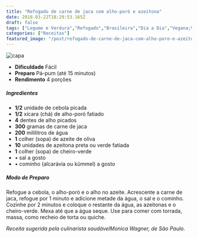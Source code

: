 ```yaml
---
title: "Refogado de carne de jaca com alho-poró e azeitona"
date: 2018-03-22T18:29:53.165Z
draft: false
tags: ["Legume e Verdura","Refogado","Brasileira","Dia a Dia","Vegana;Vegetariana","Alimentação vegana","Receitas","Receitas simples e fáceis","vegetariana"]
categories: ["Receitas"]
featured_image: "/post/refogado-de-carne-de-jaca-com-alho-poro-e-azeitona.2ff5cc88.jpeg"
---
```


![capa](/post/refogado-de-carne-de-jaca-com-alho-poro-e-azeitona.2ff5cc88.jpeg)

*   **Dificuldade** Fácil
*   **Preparo** Pá-pum (até 15 minutos)
*   **Rendimento** 4 porções

##### Ingredientes

*   **1/2** unidade de cebola picada
*   **1/2** xícara (chá) de alho-poró fatiado
*   **4** dentes de alho picados
*   **300** gramas de carne de jaca
*   **200** mililitros de água
*   **1** colher (sopa) de azeite de oliva
*   **10** unidades de azeitona preta ou verde fatiada
*   **1** colher (sopa) de cheiro-verde
*   • sal a gosto
*   • cominho (alcarávia ou kümmel) a gosto

##### Modo de Preparo

Refogue a cebola, o alho-poró e o alho no azeite. Acrescente a carne de jaca, refogue por 1 minuto e adicione metade da água, o sal e o cominho. Cozinhe por 2 minutos e coloque o restante da água, as azeitonas e o cheiro-verde. Mexa até que a água seque. Use para comer com torrada, massa, como recheio de torta ou quiche.

_Receita sugerida pela culinarista saudávelMonica Wagner, de São Paulo._
